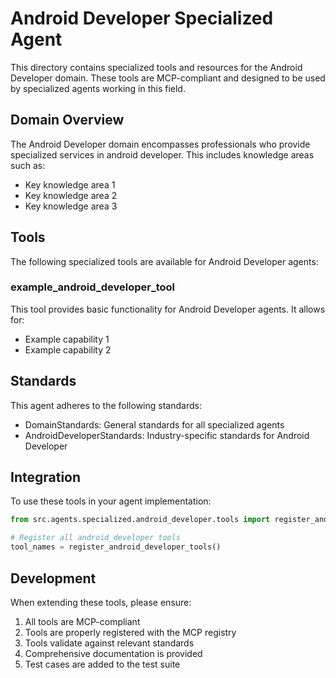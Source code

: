# Android Developer Specialized Agent

This directory contains specialized tools and resources for the Android Developer domain. These tools are MCP-compliant and designed to be used by specialized agents working in this field.

## Domain Overview

The Android Developer domain encompasses professionals who provide specialized services in android developer. This includes knowledge areas such as:

- Key knowledge area 1
- Key knowledge area 2
- Key knowledge area 3

## Tools

The following specialized tools are available for Android Developer agents:

### example_android_developer_tool

This tool provides basic functionality for Android Developer agents. It allows for:

- Example capability 1
- Example capability 2

## Standards

This agent adheres to the following standards:

- DomainStandards: General standards for all specialized agents
- AndroidDeveloperStandards: Industry-specific standards for Android Developer

## Integration

To use these tools in your agent implementation:

```python
from src.agents.specialized.android_developer.tools import register_android_developer_tools

# Register all android_developer tools
tool_names = register_android_developer_tools()
```

## Development

When extending these tools, please ensure:

1. All tools are MCP-compliant
2. Tools are properly registered with the MCP registry
3. Tools validate against relevant standards
4. Comprehensive documentation is provided
5. Test cases are added to the test suite
